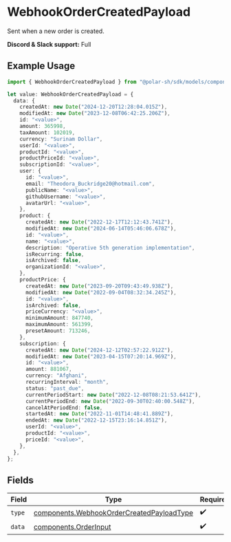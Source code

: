 # WebhookOrderCreatedPayload

Sent when a new order is created.

**Discord & Slack support:** Full

## Example Usage

```typescript
import { WebhookOrderCreatedPayload } from "@polar-sh/sdk/models/components";

let value: WebhookOrderCreatedPayload = {
  data: {
    createdAt: new Date("2024-12-20T12:28:04.015Z"),
    modifiedAt: new Date("2023-12-08T06:42:25.206Z"),
    id: "<value>",
    amount: 365998,
    taxAmount: 102019,
    currency: "Surinam Dollar",
    userId: "<value>",
    productId: "<value>",
    productPriceId: "<value>",
    subscriptionId: "<value>",
    user: {
      id: "<value>",
      email: "Theodora_Buckridge20@hotmail.com",
      publicName: "<value>",
      githubUsername: "<value>",
      avatarUrl: "<value>",
    },
    product: {
      createdAt: new Date("2022-12-17T12:12:43.741Z"),
      modifiedAt: new Date("2024-06-14T05:46:06.678Z"),
      id: "<value>",
      name: "<value>",
      description: "Operative 5th generation implementation",
      isRecurring: false,
      isArchived: false,
      organizationId: "<value>",
    },
    productPrice: {
      createdAt: new Date("2023-09-20T09:43:49.938Z"),
      modifiedAt: new Date("2022-09-04T08:32:34.245Z"),
      id: "<value>",
      isArchived: false,
      priceCurrency: "<value>",
      minimumAmount: 847740,
      maximumAmount: 561399,
      presetAmount: 713246,
    },
    subscription: {
      createdAt: new Date("2024-12-12T02:57:22.912Z"),
      modifiedAt: new Date("2023-04-15T07:20:14.969Z"),
      id: "<value>",
      amount: 881067,
      currency: "Afghani",
      recurringInterval: "month",
      status: "past_due",
      currentPeriodStart: new Date("2022-12-08T08:21:53.641Z"),
      currentPeriodEnd: new Date("2022-09-30T02:40:00.548Z"),
      cancelAtPeriodEnd: false,
      startedAt: new Date("2022-11-01T14:48:41.889Z"),
      endedAt: new Date("2022-12-15T23:16:14.851Z"),
      userId: "<value>",
      productId: "<value>",
      priceId: "<value>",
    },
  },
};
```

## Fields

| Field                                                                                                  | Type                                                                                                   | Required                                                                                               | Description                                                                                            |
| ------------------------------------------------------------------------------------------------------ | ------------------------------------------------------------------------------------------------------ | ------------------------------------------------------------------------------------------------------ | ------------------------------------------------------------------------------------------------------ |
| `type`                                                                                                 | [components.WebhookOrderCreatedPayloadType](../../models/components/webhookordercreatedpayloadtype.md) | :heavy_check_mark:                                                                                     | N/A                                                                                                    |
| `data`                                                                                                 | [components.OrderInput](../../models/components/orderinput.md)                                         | :heavy_check_mark:                                                                                     | N/A                                                                                                    |